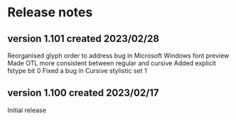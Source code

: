 # Release notes

## version 1.101 created 2023/02/28

Reorganised glyph order to address bug in Microsoft Windows font preview
Made OTL more consistent between regular and cursive
Added explicit fstype bit 0
Fixed a bug in Cursive stylistic set 1

## version 1.100 created 2023/02/17

Initial release